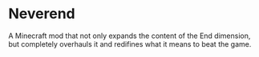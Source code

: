 # Neverend
A Minecraft mod that not only expands the content of the End dimension, but completely overhauls it and redifines what it means to beat the game.
